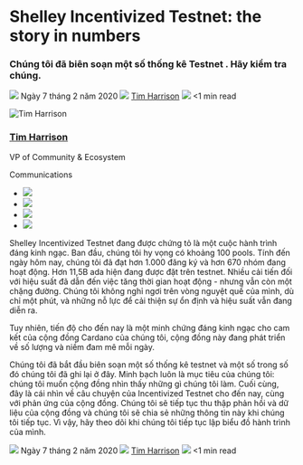 # Shelley Incentivized Testnet: the story in numbers

### **Chúng tôi đã biên soạn một số thống kê Testnet . Hãy kiểm tra chúng.**

![](img/2020-02-07-shelley-incentivized-testnet-story-in-numbers.002.png) Ngày 7 tháng 2 năm 2020 ![](img/2020-02-07-shelley-incentivized-testnet-story-in-numbers.002.png) [Tim Harrison](tmp//en/blog/authors/tim-harrison/page-1/) ![](img/2020-02-07-shelley-incentivized-testnet-story-in-numbers.003.png) &lt;1 min read

![Tim Harrison](img/2020-02-07-shelley-incentivized-testnet-story-in-numbers.004.png)[](tmp//en/blog/authors/tim-harrison/page-1/)

### [**Tim Harrison**](tmp//en/blog/authors/tim-harrison/page-1/)

VP of Community &amp; Ecosystem

Communications

- ![](img/2020-02-07-shelley-incentivized-testnet-story-in-numbers.005.png)[](mailto:tim.harrison@iohk.io "Email")
- ![](img/2020-02-07-shelley-incentivized-testnet-story-in-numbers.006.png)[](https://uk.linkedin.com/in/timbharrison "LinkedIn")
- ![](img/2020-02-07-shelley-incentivized-testnet-story-in-numbers.007.png)[](https://twitter.com/timbharrison "Twitter")
- ![](img/2020-02-07-shelley-incentivized-testnet-story-in-numbers.008.png)[](https://github.com/timbharrison "GitHub")

Shelley Incentivized Testnet đang được chứng tỏ là một cuộc hành trình đáng kinh ngạc. Ban đầu, chúng tôi hy vọng có khoảng 100 pools. Tính đến ngày hôm nay, chúng tôi đã đạt hơn 1.000 đăng ký và hơn 670 nhóm đang hoạt động. Hơn 11,5B ada hiện đang được đặt trên testnet. Nhiều cải tiến đối với hiệu suất đã dẫn đến việc tăng thời gian hoạt động - nhưng vẫn còn một chặng đường. Chúng tôi không nghỉ ngơi trên vòng nguyệt quế của mình, dù chỉ một phút, và những nỗ lực để cải thiện sự ổn định và hiệu suất vẫn đang diễn ra.

Tuy nhiên, tiến độ cho đến nay là một minh chứng đáng kinh ngạc cho cam kết của cộng đồng Cardano của chúng tôi, cộng đồng này đang phát triển về số lượng và niềm đam mê mỗi ngày.

Chúng tôi đã bắt đầu biên soạn một số thống kê testnet và một số  trong số đó chúng tôi đã ghi lại ở đây. Minh bạch luôn là mục tiêu của chúng tôi: chúng tôi muốn cộng đồng nhìn thấy những gì chúng tôi làm. Cuối cùng, đây là cái nhìn về câu chuyện của Incentivized Testnet cho đến nay, cùng với phản ứng của cộng đồng. Chúng tôi sẽ tiếp tục thu thập phản hồi và dữ liệu của cộng đồng và chúng tôi sẽ chia sẻ những thông tin này khi chúng tôi tiếp tục. Vì vậy, hãy theo dõi khi chúng tôi tiếp tục lập biểu đồ hành trình của mình.

![](img/2020-02-07-shelley-incentivized-testnet-story-in-numbers.002.png) Ngày 7 tháng 2 năm 2020 ![](img/2020-02-07-shelley-incentivized-testnet-story-in-numbers.002.png) [Tim Harrison](tmp//en/blog/authors/tim-harrison/page-1/) ![](img/2020-02-07-shelley-incentivized-testnet-story-in-numbers.003.png) &lt;1 min read
